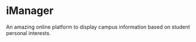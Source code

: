 # iManager
An amazing online platform to display campus information based on student personal interests.
